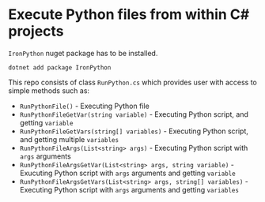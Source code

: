 # Execute Python files from within C# projects

`IronPython` nuget package has to be installed.
```
dotnet add package IronPython
```

This repo consists of class `RunPython.cs` which provides user with access to simple methods such as:

- `RunPythonFile()` - Executing Python file
- `RunPythonFileGetVar(string variable)` - Executing Python script, and getting `variable`
- `RunPythonFileGetVars(string[] variables)` - Executing Python script, and getting multiple `variables`
- `RunPythonFileArgs(List<string> args)` - Executing Python script with `args` arguments 
- `RunPythonFileArgsGetVar(List<string> args, string variable)` - Exucuting Python script with `args` arguments and getting `variable`
- `RunPythonFileArgsGetVars(List<string> args, string[] variables)` - Executing Python script with `args` arguments and getting `variables` 

